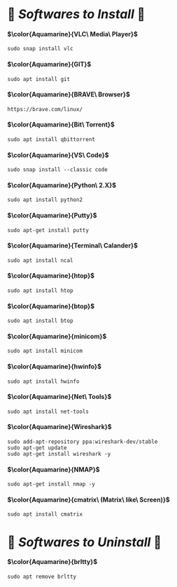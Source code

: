 # :smoking: **_Softwares to Install_** :smoking: #

#### $\color{Aquamarine}{VLC\ Media\ Player}$ ####
	sudo snap install vlc
#### $\color{Aquamarine}{GIT}$ ####
	sudo apt install git
#### $\color{Aquamarine}{BRAVE\ Browser}$ ####
	https://brave.com/linux/
#### $\color{Aquamarine}{Bit\ Torrent}$ ####
    sudo apt install qbittorrent
#### $\color{Aquamarine}{VS\ Code}$ ####
    sudo snap install --classic code
#### $\color{Aquamarine}{Python\ 2.X}$ ####
    sudo apt install python2
#### $\color{Aquamarine}{Putty}$ ####
    sudo apt-get install putty
#### $\color{Aquamarine}{Terminal\ Calander}$ ####
    sudo apt install ncal
#### $\color{Aquamarine}{htop}$ ####
    sudo apt install htop
#### $\color{Aquamarine}{btop}$ ####
    sudo apt install btop
#### $\color{Aquamarine}{minicom}$ ####
    sudo apt install minicom
#### $\color{Aquamarine}{hwinfo}$ ####
    sudo apt install hwinfo
#### $\color{Aquamarine}{Net\ Tools}$ ####
	sudo apt install net-tools
#### $\color{Aquamarine}{Wireshark}$ ####
    sudo add-apt-repository ppa:wireshark-dev/stable
    sudo apt-get update
    sudo apt-get install wireshark -y
#### $\color{Aquamarine}{NMAP}$ ####
	sudo apt-get install nmap -y
#### $\color{Aquamarine}{cmatrix\ (Matrix\ like\ Screen)}$ ####
    sudo apt install cmatrix

# :smoking: **_Softwares to Uninstall_** :smoking: #

#### $\color{Aquamarine}{brltty}$ ####
	sudo apt remove brltty
